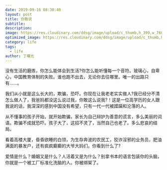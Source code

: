 ```yaml
---
date: 2019-09-16 08:30:40
layout: post
title: 你敢说
subtitle:
description:
image: https://res.cloudinary.com/ddsg/image/upload/c_thumb,h_399,w_760/v1568593617/markus-spiske-iWzIP19Rync-unsplash_lplbt2.jpg
optimized_image: https://res.cloudinary.com/ddsg/image/upload/c_thumb,h_200,w_380/v1568593617/markus-spiske-iWzIP19Rync-unsplash_lplbt2.jpg
category: life
tags:
  - life
author: 丁曙光
---
```

没有生活的磨炼，你怎么能体会到生活?你怎么能听懂每一个音符。玻璃心，自卑心，中国教育体制的失败。谁也跑不出去，无论你去往哪里。唯一的出路只有……。  

我们从小就是这么长大的，欺骗，恐吓。你现在让我老老实实做人?我已经分不清怎么做人了，我爸妈都没这么说过我，你敢这么说我?！这是一位高学历的女人跟我说的话，我深深的感到中国没有希望，只有一代一代被蹂躏和沦落的人。  

从不懂事的孩子开始，就开始欺骗，家长为自己辩护为善意的谎言，多么美丽的词语。欺骗不成就恐吓。孩子大了，这招不灵了，当然自己也老了。多么悲哀的结局。  

看着高楼大厦，昏昏欲睡的白领，为生存奔波的农民工，狡诈淫邪的业务员，肥油满面的暴发户，还有疯疯癫癫的大爷大妈们。你看到什么了?  

爱情是什么？婚姻又是什么？人活着又是为什么？别拿书本的语言包装你的头脑，你就是一个被工厂标准化洗脑的人。你被绑架了。

